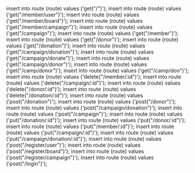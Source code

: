 insert into route (route) values ('get("/")');
insert into route (route) values ('get("/member/user")');
insert into route (route) values ('get("/member/board")');
insert into route (route) values ('get("/member/campaign")');
insert into route (route) values ('get("/campaign")');
insert into route (route) values ('get("/member")');
insert into route (route) values ('get("/donor")');
insert into route (route) values ('get("/donation")');
insert into route (route) values ('get("/campaign/donation")');
insert into route (route) values ('get("/campaign/donate")');
insert into route (route) values ('get("/campaign/donor")');
insert into route (route) values ('get("/camp/donor")');
insert into route (route) values ('get("/camp/don")');
insert into route (route) values ('delete("/member/:id")');
insert into route (route) values ('delete("/campaign/:id")');
insert into route (route) values ('delete("/donor/:id")');
insert into route (route) values ('delete("/donation/:id")');
insert into route (route) values ('post("/donation")');
insert into route (route) values ('post("/donor")');
insert into route (route) values ('post("/campaign/donation")');
insert into route (route) values ('post("/campaign")');
insert into route (route) values ('put("/donation/:id")');
insert into route (route) values ('put("/donor/:id")');
insert into route (route) values ('put("/member/:id")');
insert into route (route) values ('put("/campaign/:id")');
insert into route (route) values ('put("/campaign/donation/:id")');
insert into route (route) values ('post("/register/user")');
insert into route (route) values ('post("/register/board")');
insert into route (route) values ('post("/register/campaign")');
insert into route (route) values ('post("/login")');
